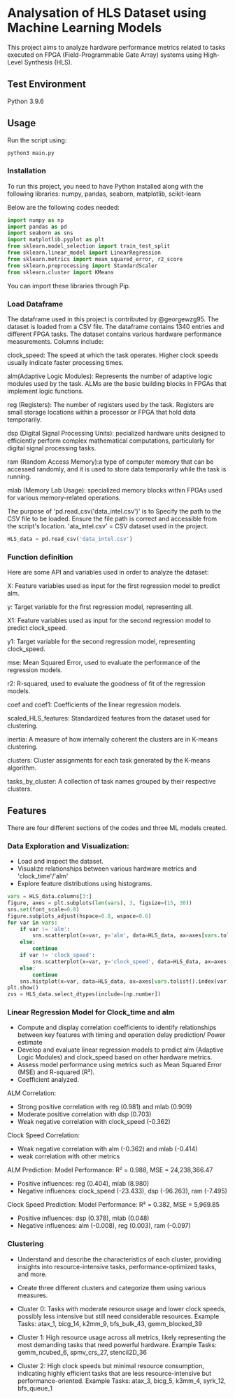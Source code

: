 # Analysation of HLS Dataset using Machine Learning Models

This project aims to analyze hardware performance metrics related to tasks executed on FPGA (Field-Programmable Gate Array) systems using High-Level Synthesis (HLS). 

## Test Environment

Python 3.9.6

## Usage
Run the script using:
```python
python3 main.py
```
### Installation
To run this project, you need to have Python installed along with the following libraries:
numpy, pandas, seaborn, matplotlib, scikit-learn

Below are the following codes needed:

```python
import numpy as np
import pandas as pd
import seaborn as sns
import matplotlib.pyplot as plt
from sklearn.model_selection import train_test_split
from sklearn.linear_model import LinearRegression
from sklearn.metrics import mean_squared_error, r2_score
from sklearn.preprocessing import StandardScaler
from sklearn.cluster import KMeans
```

You can import these libraries through Pip.

### Load Dataframe

The dataframe used in this project is contributed by @georgewzg95. The dataset is loaded from a CSV file. The dataframe contains 1340 entries and different FPGA tasks. 
The dataset contains various hardware performance measurements. Columns include:

clock_speed: The speed at which the task operates. Higher clock speeds usually indicate faster processing times.

alm(Adaptive Logic Modules): Represents the number of adaptive logic modules used by the task. ALMs are the basic building blocks in FPGAs that implement logic functions.

reg (Registers): The number of registers used by the task. Registers are small storage locations within a processor or FPGA that hold data temporarily.

dsp (Digital Signal Processing Units): pecialized hardware units designed to efficiently perform complex mathematical computations, particularly for digital signal processing tasks.

ram (Random Access Memory):a type of computer memory that can be accessed randomly, and it is used to store data temporarily while the task is running.

mlab (Memory Lab Usage): specialized memory blocks within FPGAs used for various memory-related operations.

The purpose of 'pd.read_csv('data_intel.csv')' is to Specify the path to the CSV file to be loaded. Ensure the file path is correct and accessible from the script's location.
'ata_intel.csv' = CSV dataset used in the project.
```python
HLS_data = pd.read_csv('data_intel.csv')
```


### Function definition

Here are some API and variables used in order to analyze the dataset: 

X: Feature variables used as input for the first regression model to predict alm.

y: Target variable for the first regression model, representing all.

X1: Feature variables used as input for the second regression model to predict clock_speed.

y1: Target variable for the second regression model, representing clock_speed.

mse: Mean Squared Error, used to evaluate the performance of the regression models.

r2: R-squared, used to evaluate the goodness of fit of the regression models.

coef and coef1: Coefficients of the linear regression models.

scaled_HLS_features: Standardized features from the dataset used for clustering.

inertia: A measure of how internally coherent the clusters are in K-means clustering.

clusters: Cluster assignments for each task generated by the K-means algorithm.

tasks_by_cluster: A collection of task names grouped by their respective clusters.

## Features

There are four different sections of the codes and three ML models created.
### Data Exploration and Visualization:
- Load and inspect the dataset.
- Visualize relationships between various hardware metrics and 'clock_time'/'alm'
- Explore feature distributions using histograms.

```python
vars = HLS_data.columns[3:]
figure, axes = plt.subplots(len(vars), 3, figsize=(15, 30))
sns.set(font_scale=0.8)
figure.subplots_adjust(hspace=0.8, wspace=0.6)
for var in vars:
    if var != 'alm':
        sns.scatterplot(x=var, y='alm', data=HLS_data, ax=axes[vars.tolist().index(var),0], alpha=0.4).set_title(f'{var} vs alm', fontsize=7, weight='bold')
    else:
        continue
    if var != 'clock_speed':
        sns.scatterplot(x=var, y='clock_speed', data=HLS_data, ax=axes[vars.tolist().index(var),1], alpha=0.4).set_title(f'{var} vs clock_speed', fontsize=7, weight='bold')
    else:
        continue
    sns.histplot(x=var, data=HLS_data, ax=axes[vars.tolist().index(var),2]).set_title('Distribution', fontsize=7, weight='bold')
plt.show()
zvs = HLS_data.select_dtypes(include=[np.number])
```
### Linear Regression Model for Clock_time and alm
- Compute and display correlation coefficients to identify relationships between key features with timing and operation delay prediction/ Power estimate
- Develop and evaluate linear regression models to predict alm (Adaptive Logic Modules) and clock_speed based on other hardware metrics.
- Assess model performance using metrics such as Mean Squared Error (MSE) and R-squared (R²).
- Coefficient analyzed.

ALM Correlation:
- Strong positive correlation with reg (0.981) and mlab (0.909)
- Moderate positive correlation with dsp (0.703)
- Weak negative correlation with clock_speed (-0.362)


Clock Speed Correlation:
- Weak negative correlation with alm (-0.362) and mlab (-0.414)
- weak correlation with other metrics

ALM Prediction:
Model Performance: R² = 0.988, MSE = 24,238,366.47
- Positive influences: reg (0.404),  mlab (8.980)
- Negative influences: clock_speed (-23.433), dsp (-96.263), ram (-7.495)


Clock Speed Prediction:
Model Performance: R² = 0.382, MSE = 5,969.85
- Positive influences: dsp (0.378), mlab (0.048)
- Negative influences: alm (-0.008), reg (0.003), ram (-0.097)




### Clustering
- Understand and describe the characteristics of each cluster, providing insights into resource-intensive tasks, performance-optimized tasks, and more.
- Create three different clusters and categorize them using various measures.

- Cluster 0: Tasks with moderate resource usage and lower clock speeds, possibly less intensive but still need considerable resources.
Example Tasks: atax_1, bicg_14, k2mm_9, bfs_bulk_43, gemm_blocked_39

- Cluster 1: High resource usage across all metrics, likely representing the most demanding tasks that need powerful hardware.
Example Tasks: gemm_ncubed_6, spmv_crs_27, stencil2D_36

- Cluster 2: High clock speeds but minimal resource consumption, indicating highly efficient tasks that are less resource-intensive but performance-oriented.
Example Tasks: atax_3, bicg_5, k3mm_4, syrk_12, bfs_queue_1 


